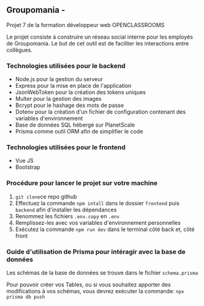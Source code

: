 ## Groupomania -

Projet 7 de la formation développeur web OPENCLASSROOMS

Le projet consiste à construire un réseau social interne pour les employés de Groupomania. Le but de cet outil est de faciliter les interactions entre collègues. 

### Technologies utilisées pour le backend

- Node.js pour la gestion du serveur
- Express pour la mise en place de l'application
- JsonWebToken pour la création des tokens uniques
- Multer pour la gestion des images
- Bcrypt pour le hashage des mots de passe
- Dotenv pour la création d'un fichier de configuration contenant des variables d'environnement
- Base de données SQL hébergé sur PlanetScale
- Prisma comme outil ORM afin de simplifier le code

### Technologies utilisées pour le frontend

- Vue JS 
- Bootstrap

### Procédure pour lancer le projet sur votre machine

1. `git clone`ce repo github
2. Effectuez la commande `npm intall` dans le dossier `frontend` puis `backend` afin d'installer les dépendances
3. Renommez les fichiers `.env.copy` en `.env`
4. Remplissez-les avec vos variables d'environnement personnelles
5. Exécutez la commande `npm run dev` dans le terminal côté back et, côté front

### Guide d'utilisation de Prisma pour intéragir avec la base de données

Les schémas de la base de données se trouve dans le fichier `schema.prisma`

Pour pouvoir créer vos Tables, ou si vous souhaitez apporter des modifications à vos schémas, vous devrez exécuter la commande: `npx prisma db push` 